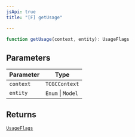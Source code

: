 ```yaml
---
jsApi: true
title: "[F] getUsage"

---
```

```ts
function getUsage(context, entity): UsageFlags
```

## Parameters

| Parameter | Type |
| ------ | ------ |
| `context` | `TCGCContext` |
| `entity` | `Enum` \| `Model` |

## Returns

[`UsageFlags`](../enumerations/UsageFlags.md)
